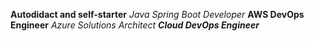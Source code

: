 
**Autodidact and self-starter**
_Java Spring Boot Developer_
__AWS DevOps Engineer__
*Azure Solutions Architect*
**_Cloud DevOps Engineer_**
